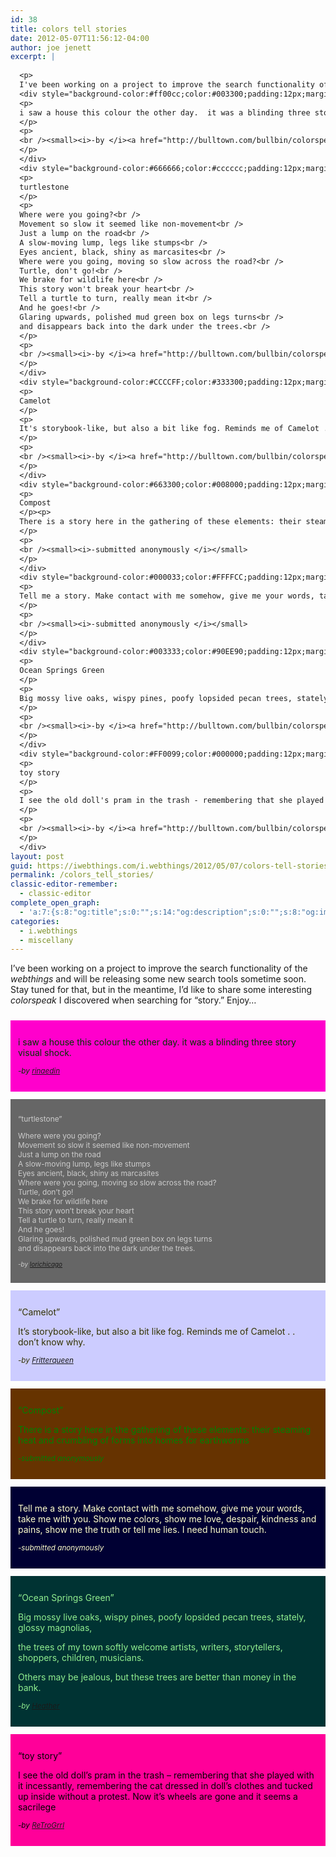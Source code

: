 ```yaml
---
id: 38
title: colors tell stories
date: 2012-05-07T11:56:12-04:00
author: joe jenett
excerpt: |
  
  <p>
  I've been working on a project to improve the search functionality of the <i>webthings</i> and will be releasing some new search tools sometime soon. Stay tuned for that, but in the meantime, I'd like to share some interesting <i>colorspeak</i> I discovered when searching for "story." Enjoy... </p>
  <div style="background-color:#ff00cc;color:#003300;padding:12px;margin-top:24px;margin-bottom:12px;">
  <p>
  i saw a house this colour the other day.  it was a blinding three story visual shock.
  </p>
  <p>
  <br /><small><i>-by </i><a href="http://bulltown.com/bullbin/colorspeak/colorsearch_sp.cgi?searchstring=rinaedin"><i>rinaedin</i></a></small>
  </p>
  </div>
  <div style="background-color:#666666;color:#cccccc;padding:12px;margin-bottom:12px;font-size:85%;">
  <p>
  turtlestone
  </p>
  <p>
  Where were you going?<br />
  Movement so slow it seemed like non-movement<br />
  Just a lump on the road<br />
  A slow-moving lump, legs like stumps<br />
  Eyes ancient, black, shiny as marcasites<br />
  Where were you going, moving so slow across the road?<br />
  Turtle, don't go!<br />
  We brake for wildlife here<br />
  This story won't break your heart<br />
  Tell a turtle to turn, really mean it<br />
  And he goes!<br />
  Glaring upwards, polished mud green box on legs turns<br />
  and disappears back into the dark under the trees.<br />
  </p>
  <p>
  <br /><small><i>-by </i><a href="http://bulltown.com/bullbin/colorspeak/colorsearch_sp.cgi?searchstring=lorichicago"><i>lorichicago</i></a></small>
  </p>
  </div>
  <div style="background-color:#CCCCFF;color:#333300;padding:12px;margin-bottom:12px;">
  <p>
  Camelot
  </p>
  <p>
  It's storybook-like, but also a bit like fog. Reminds me of Camelot . . don't know why.
  </p>
  <p>
  <br /><small><i>-by </i><a href="http://bulltown.com/bullbin/colorspeak/colorsearch_sp.cgi?searchstring=Fritterqueen"><i>Fritterqueen</i></a></small>
  </p>
  </div>
  <div style="background-color:#663300;color:#008000;padding:12px;margin-bottom:12px;">
  <p>
  Compost
  </p><p>
  There is a story here in the gathering of these elements: their steaming heat and crumbling of forms into homes for earthworms
  </p>
  <p>
  <br /><small><i>-submitted anonymously </i></small>
  </p>
  </div>
  <div style="background-color:#000033;color:#FFFFCC;padding:12px;margin-bottom:12px;">
  <p>
  Tell me a story. Make contact with me somehow, give me your words, take me with you. Show me colors, show me love, despair, kindness and pains, show me the truth or tell me lies. I need human touch.
  </p>
  <p>
  <br /><small><i>-submitted anonymously </i></small>
  </p>
  </div>
  <div style="background-color:#003333;color:#90EE90;padding:12px;margin-bottom:12px;">
  <p>
  Ocean Springs Green
  </p>
  <p>
  Big mossy live oaks, wispy pines, poofy lopsided pecan trees, stately, glossy magnolias,</p><p>the trees of my town  softly welcome artists, writers, storytellers,  shoppers, children, musicians.</p><p>Others may be jealous, but these trees are better than money in the bank.
  </p>
  <p>
  <br /><small><i>-by </i><a href="http://bulltown.com/bullbin/colorspeak/colorsearch_sp.cgi?searchstring=Heather"><i>Heather</i></a></small>
  </p>
  </div>
  <div style="background-color:#FF0099;color:#000000;padding:12px;margin-bottom:12px;">
  <p>
  toy story
  </p>
  <p>
  I see the old doll's pram in the trash - remembering that she played with it incessantly, remembering the cat dressed in doll's clothes and tucked up inside without a protest. Now it's wheels are gone and it seems a sacrilege
  </p>
  <p>
  <br /><small><i>-by </i><a href="http://bulltown.com/bullbin/colorspeak/colorsearch_sp.cgi?searchstring=ReTroGrrl"><i>ReTroGrrl</i></a></small>
  </p>
  </div>
layout: post
guid: https://iwebthings.com/i.webthings/2012/05/07/colors-tell-stories/
permalink: /colors_tell_stories/
classic-editor-remember:
  - classic-editor
complete_open_graph:
  - 'a:7:{s:8:"og:title";s:0:"";s:14:"og:description";s:0:"";s:8:"og:image";s:0:"";s:7:"og:type";s:0:"";s:12:"twitter:card";s:7:"summary";s:19:"twitter:description";s:0:"";s:15:"twitter:creator";s:0:"";}'
categories:
  - i.webthings
  - miscellany
---
```

I&#8217;ve been working on a project to improve the search functionality of the _webthings_ and will be releasing some new search tools sometime soon. Stay tuned for that, but in the meantime, I&#8217;d like to share some interesting _colorspeak_ I discovered when searching for &#8220;story.&#8221; Enjoy&#8230;

<div style="background-color: #ff00cc; color: #003300; padding: 12px; margin-top: 24px; margin-bottom: 12px;">
  <p>
    i saw a house this colour the other day. it was a blinding three story visual shock.
  </p>
  
  <p>
    <small><i>-by </i><a href="https://joejenett.com/bullbin/colorspeak/colorsearch_sp.cgi?searchstring=rinaedin"><i>rinaedin</i></a></small>
  </p>
</div>

<div style="background-color: #666666; color: #cccccc; padding: 12px; margin-bottom: 12px; font-size: 85%;">
  <p>
    &#8220;turtlestone&#8221;
  </p>
  
  <p>
    Where were you going?<br /> Movement so slow it seemed like non-movement<br /> Just a lump on the road<br /> A slow-moving lump, legs like stumps<br /> Eyes ancient, black, shiny as marcasites<br /> Where were you going, moving so slow across the road?<br /> Turtle, don&#8217;t go!<br /> We brake for wildlife here<br /> This story won&#8217;t break your heart<br /> Tell a turtle to turn, really mean it<br /> And he goes!<br /> Glaring upwards, polished mud green box on legs turns<br /> and disappears back into the dark under the trees.
  </p>
  
  <p>
    <small><i>-by </i><a href="https://joejenett.com/bullbin/colorspeak/colorsearch_sp.cgi?searchstring=lorichicago"><i>lorichicago</i></a></small>
  </p>
</div>

<div style="background-color: #ccccff; color: #333300; padding: 12px; margin-bottom: 12px;">
  <p>
    &#8220;Camelot&#8221;
  </p>
  
  <p>
    It&#8217;s storybook-like, but also a bit like fog. Reminds me of Camelot . . don&#8217;t know why.
  </p>
  
  <p>
    <small><i>-by </i><a href="https://joejenett.com/bullbin/colorspeak/colorsearch_sp.cgi?searchstring=Fritterqueen"><i>Fritterqueen</i></a></small>
  </p>
</div>

<div style="background-color: #663300; color: #008000; padding: 12px; margin-bottom: 12px;">
  <p>
    &#8220;Compost&#8221;
  </p>
  
  <p>
    There is a story here in the gathering of these elements: their steaming heat and crumbling of forms into homes for earthworms
  </p>
  
  <p>
    <small><i>-submitted anonymously </i></small>
  </p>
</div>

<div style="background-color: #000033; color: #ffffcc; padding: 12px; margin-bottom: 12px;">
  <p>
    Tell me a story. Make contact with me somehow, give me your words, take me with you. Show me colors, show me love, despair, kindness and pains, show me the truth or tell me lies. I need human touch.
  </p>
  
  <p>
    <small><i>-submitted anonymously </i></small>
  </p>
</div>

<div style="background-color: #003333; color: #90ee90; padding: 12px; margin-bottom: 12px;">
  <p>
    &#8220;Ocean Springs Green&#8221;
  </p>
  
  <p>
    Big mossy live oaks, wispy pines, poofy lopsided pecan trees, stately, glossy magnolias,
  </p>
  
  <p>
    the trees of my town softly welcome artists, writers, storytellers, shoppers, children, musicians.
  </p>
  
  <p>
    Others may be jealous, but these trees are better than money in the bank.
  </p>
  
  <p>
    <small><i>-by </i><a href="https://joejenett.com/bullbin/colorspeak/colorsearch_sp.cgi?searchstring=Heather"><i>Heather</i></a></small>
  </p>
</div>

<div style="background-color: #ff0099; color: #000000; padding: 12px; margin-bottom: 12px;">
  <p>
    &#8220;toy story&#8221;
  </p>
  
  <p>
    I see the old doll&#8217;s pram in the trash &#8211; remembering that she played with it incessantly, remembering the cat dressed in doll&#8217;s clothes and tucked up inside without a protest. Now it&#8217;s wheels are gone and it seems a sacrilege
  </p>
  
  <p>
    <small><i>-by </i><a href="https://joejenett.com/bullbin/colorspeak/colorsearch_sp.cgi?searchstring=ReTroGrrl"><i>ReTroGrrl</i></a></small>
  </p>
</div>